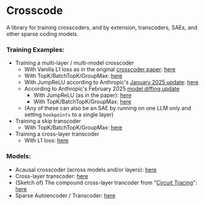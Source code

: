 # Crosscode

A library for training crosscoders, and by extension, transcoders, SAEs, and other sparse coding models.

### Training Examples:
- Training a multi-layer / multi-model crosscoder
    - With Vanilla L1 loss as in the original [crosscoder paper](https://transformer-circuits.pub/2024/crosscoders/index.html): [here](./crosscode/trainers/l1_crosscoder/run.py)
    - With TopK/BatchTopK/GroupMax: [here](./crosscode/trainers/topk_crosscoder/run.py)
    - With JumpReLU according to Anthropic's [January 2025 update](https://transformer-circuits.pub/2025/january-update/index.html): [here](./crosscode/trainers/jan_update_crosscoder/run.py)
    - According to Anthropic's February 2025 [model diffing update](https://transformer-circuits.pub/2025/crosscoder-diffing-update/index.html)
        - With JumpReLU (as in the paper): [here](./crosscode/trainers/feb_update_diffing_crosscoder/run_jumprelu.py)
        - With TopK/BatchTopK/GroupMax: [here](./crosscode/trainers/feb_update_diffing_crosscoder/topk_trainer.py)
    - (Any of these can also be an SAE by running on one LLM only and setting `hookpoints` to a single layer)
- Training a skip transcoder
    - With TopK/BatchTopK/GroupMax: [here](./crosscode/trainers/skip_transcoder/run.py)
- Training a cross-layer transcoder
    - With L1 loss: [here](./crosscode/trainers/l1_crosslayer_trancoder/run.py)


### Models:
- Acausal crosscoder (across models and/or layers): [here](./crosscode/models/acausal_crosscoder.py)
- Cross-layer transcoder: [here](./crosscode/models/crosslayer_transcoder.py)
- (Sketch of) The compound cross-layer trancoder from "[Circuit Tracing](https://transformer-circuits.pub/2025/attribution-graphs/methods.html)": [here](./crosscode/models/compound_clt.py)
- Sparse Autoencoder / Transcoder: [here](./crosscode/models/sae.py)
